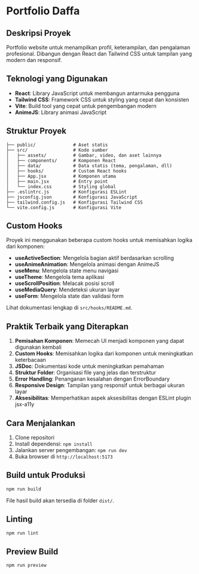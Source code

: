 # Portfolio Daffa

## Deskripsi Proyek

Portfolio website untuk menampilkan profil, keterampilan, dan pengalaman profesional. Dibangun dengan React dan Tailwind CSS untuk tampilan yang modern dan responsif.

## Teknologi yang Digunakan

- **React**: Library JavaScript untuk membangun antarmuka pengguna
- **Tailwind CSS**: Framework CSS untuk styling yang cepat dan konsisten
- **Vite**: Build tool yang cepat untuk pengembangan modern
- **AnimeJS**: Library animasi JavaScript

## Struktur Proyek

```
├── public/              # Aset statis
├── src/                 # Kode sumber
│   ├── assets/          # Gambar, video, dan aset lainnya
│   ├── components/      # Komponen React
│   ├── data/            # Data statis (tema, pengalaman, dll)
│   ├── hooks/           # Custom React hooks
│   ├── App.jsx          # Komponen utama
│   ├── main.jsx         # Entry point
│   └── index.css        # Styling global
├── .eslintrc.js         # Konfigurasi ESLint
├── jsconfig.json        # Konfigurasi JavaScript
├── tailwind.config.js   # Konfigurasi Tailwind CSS
└── vite.config.js       # Konfigurasi Vite
```

## Custom Hooks

Proyek ini menggunakan beberapa custom hooks untuk memisahkan logika dari komponen:

- **useActiveSection**: Mengelola bagian aktif berdasarkan scrolling
- **useAnimeAnimation**: Mengelola animasi dengan AnimeJS
- **useMenu**: Mengelola state menu navigasi
- **useTheme**: Mengelola tema aplikasi
- **useScrollPosition**: Melacak posisi scroll
- **useMediaQuery**: Mendeteksi ukuran layar
- **useForm**: Mengelola state dan validasi form

Lihat dokumentasi lengkap di `src/hooks/README.md`.

## Praktik Terbaik yang Diterapkan

1. **Pemisahan Komponen**: Memecah UI menjadi komponen yang dapat digunakan kembali
2. **Custom Hooks**: Memisahkan logika dari komponen untuk meningkatkan keterbacaan
3. **JSDoc**: Dokumentasi kode untuk meningkatkan pemahaman
4. **Struktur Folder**: Organisasi file yang jelas dan terstruktur
5. **Error Handling**: Penanganan kesalahan dengan ErrorBoundary
6. **Responsive Design**: Tampilan yang responsif untuk berbagai ukuran layar
7. **Aksesibilitas**: Memperhatikan aspek aksesibilitas dengan ESLint plugin jsx-a11y

## Cara Menjalankan

1. Clone repositori
2. Install dependensi: `npm install`
3. Jalankan server pengembangan: `npm run dev`
4. Buka browser di `http://localhost:5173`

## Build untuk Produksi

```bash
npm run build
```

File hasil build akan tersedia di folder `dist/`.

## Linting

```bash
npm run lint
```

## Preview Build

```bash
npm run preview
```

